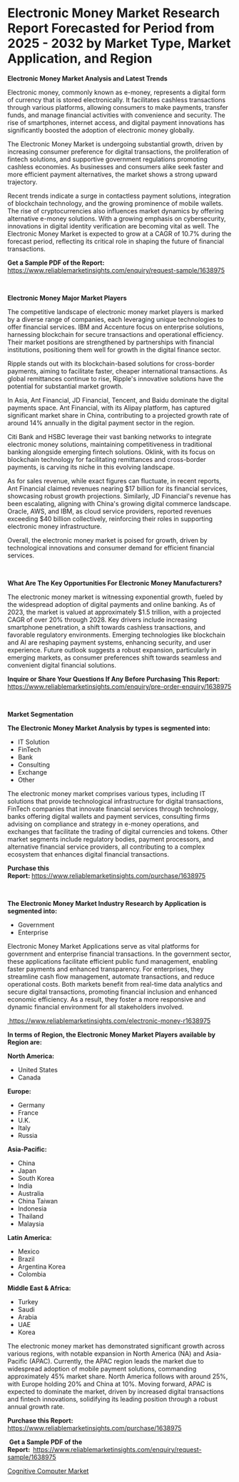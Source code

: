 <p><h1>Electronic Money Market Research Report Forecasted for Period from 2025 -  2032 by Market Type, Market Application, and Region</h1></p><p><strong>Electronic Money Market Analysis and Latest Trends</strong></p>
<p><p>Electronic money, commonly known as e-money, represents a digital form of currency that is stored electronically. It facilitates cashless transactions through various platforms, allowing consumers to make payments, transfer funds, and manage financial activities with convenience and security. The rise of smartphones, internet access, and digital payment innovations has significantly boosted the adoption of electronic money globally.</p><p>The Electronic Money Market is undergoing substantial growth, driven by increasing consumer preference for digital transactions, the proliferation of fintech solutions, and supportive government regulations promoting cashless economies. As businesses and consumers alike seek faster and more efficient payment alternatives, the market shows a strong upward trajectory.</p><p>Recent trends indicate a surge in contactless payment solutions, integration of blockchain technology, and the growing prominence of mobile wallets. The rise of cryptocurrencies also influences market dynamics by offering alternative e-money solutions. With a growing emphasis on cybersecurity, innovations in digital identity verification are becoming vital as well. The Electronic Money Market is expected to grow at a CAGR of 10.7% during the forecast period, reflecting its critical role in shaping the future of financial transactions.</p></p>
<p><strong>Get a Sample PDF of the Report:&nbsp;</strong> <a href="https://www.reliablemarketinsights.com/enquiry/request-sample/1638975?utm_campaign=2475&utm_medium=2&utm_source=Github&utm_content=ia&utm_term=09032025&utm_id=electronic-money">https://www.reliablemarketinsights.com/enquiry/request-sample/1638975</a></p>
<p>&nbsp;</p>
<p><strong>Electronic Money Major Market Players</strong></p>
<p><p>The competitive landscape of electronic money market players is marked by a diverse range of companies, each leveraging unique technologies to offer financial services. IBM and Accenture focus on enterprise solutions, harnessing blockchain for secure transactions and operational efficiency. Their market positions are strengthened by partnerships with financial institutions, positioning them well for growth in the digital finance sector.</p><p>Ripple stands out with its blockchain-based solutions for cross-border payments, aiming to facilitate faster, cheaper international transactions. As global remittances continue to rise, Ripple's innovative solutions have the potential for substantial market growth.</p><p>In Asia, Ant Financial, JD Financial, Tencent, and Baidu dominate the digital payments space. Ant Financial, with its Alipay platform, has captured significant market share in China, contributing to a projected growth rate of around 14% annually in the digital payment sector in the region.</p><p>Citi Bank and HSBC leverage their vast banking networks to integrate electronic money solutions, maintaining competitiveness in traditional banking alongside emerging fintech solutions. Oklink, with its focus on blockchain technology for facilitating remittances and cross-border payments, is carving its niche in this evolving landscape.</p><p>As for sales revenue, while exact figures can fluctuate, in recent reports, Ant Financial claimed revenues nearing $17 billion for its financial services, showcasing robust growth projections. Similarly, JD Financial's revenue has been escalating, aligning with China's growing digital commerce landscape. Oracle, AWS, and IBM, as cloud service providers, reported revenues exceeding $40 billion collectively, reinforcing their roles in supporting electronic money infrastructure.</p><p>Overall, the electronic money market is poised for growth, driven by technological innovations and consumer demand for efficient financial services.</p></p>
<p>&nbsp;</p>
<p><strong>What Are The Key Opportunities For Electronic Money Manufacturers?</strong></p>
<p><p>The electronic money market is witnessing exponential growth, fueled by the widespread adoption of digital payments and online banking. As of 2023, the market is valued at approximately $1.5 trillion, with a projected CAGR of over 20% through 2028. Key drivers include increasing smartphone penetration, a shift towards cashless transactions, and favorable regulatory environments. Emerging technologies like blockchain and AI are reshaping payment systems, enhancing security, and user experience. Future outlook suggests a robust expansion, particularly in emerging markets, as consumer preferences shift towards seamless and convenient digital financial solutions.</p></p>
<p><strong>Inquire or Share Your Questions If Any Before Purchasing This Report:</strong> <a href="https://www.reliablemarketinsights.com/enquiry/pre-order-enquiry/1638975?utm_campaign=2475&utm_medium=2&utm_source=Github&utm_content=ia&utm_term=09032025&utm_id=electronic-money">https://www.reliablemarketinsights.com/enquiry/pre-order-enquiry/1638975</a></p>
<p>&nbsp;</p>
<p><strong>Market Segmentation</strong></p>
<p><strong>The Electronic Money Market Analysis by types is segmented into:</strong></p>
<p><ul><li>IT Solution</li><li>FinTech</li><li>Bank</li><li>Consulting</li><li>Exchange</li><li>Other</li></ul></p>
<p><p>The electronic money market comprises various types, including IT solutions that provide technological infrastructure for digital transactions, FinTech companies that innovate financial services through technology, banks offering digital wallets and payment services, consulting firms advising on compliance and strategy in e-money operations, and exchanges that facilitate the trading of digital currencies and tokens. Other market segments include regulatory bodies, payment processors, and alternative financial service providers, all contributing to a complex ecosystem that enhances digital financial transactions.</p></p>
<p><strong>Purchase this Report:&nbsp;</strong><a href="https://www.reliablemarketinsights.com/purchase/1638975?utm_campaign=2475&utm_medium=2&utm_source=Github&utm_content=ia&utm_term=09032025&utm_id=electronic-money">https://www.reliablemarketinsights.com/purchase/1638975</a></p>
<p>&nbsp;</p>
<p><strong>The Electronic Money Market Industry Research by Application is segmented into:</strong></p>
<p><ul><li>Government</li><li>Enterprise</li></ul></p>
<p><p>Electronic Money Market Applications serve as vital platforms for government and enterprise financial transactions. In the government sector, these applications facilitate efficient public fund management, enabling faster payments and enhanced transparency. For enterprises, they streamline cash flow management, automate transactions, and reduce operational costs. Both markets benefit from real-time data analytics and secure digital transactions, promoting financial inclusion and enhanced economic efficiency. As a result, they foster a more responsive and dynamic financial environment for all stakeholders involved.</p></p>
<p><a href="https://www.reliablemarketinsights.com/electronic-money-r1638975?utm_campaign=2475&utm_medium=2&utm_source=Github&utm_content=ia&utm_term=09032025&utm_id=electronic-money">&nbsp;https://www.reliablemarketinsights.com/electronic-money-r1638975</a></p>
<p><strong>In terms of Region, the Electronic Money Market Players available by Region are:</strong></p>
<p>
    <p> <strong> North America: </strong>
        <ul>
            <li>United States</li>
            <li>Canada</li>
        </ul>
        </p> 
    <p> <strong> Europe: </strong>
        <ul>
            <li>Germany</li>
            <li>France</li>
            <li>U.K.</li>
            <li>Italy</li>
            <li>Russia</li>
        </ul>
        </p> 
    <p> <strong> Asia-Pacific: </strong>
        <ul>
            <li>China</li>
            <li>Japan</li>
            <li>South Korea</li>
            <li>India</li>
            <li>Australia</li>
            <li>China Taiwan</li>
            <li>Indonesia</li>
            <li>Thailand</li>
            <li>Malaysia</li>
        </ul>
        </p> 
    <p> <strong> Latin America: </strong>
        <ul>
            <li>Mexico</li>
            <li>Brazil</li>
            <li>Argentina Korea</li>
            <li>Colombia</li>
        </ul>
        </p> 
    <p> <strong> Middle East & Africa: </strong>
        <ul>
            <li>Turkey</li>
            <li>Saudi</li>
            <li>Arabia</li>
            <li>UAE</li>
            <li>Korea</li>
        </ul>
    </p>
    </p>
<p><p>The electronic money market has demonstrated significant growth across various regions, with notable expansion in North America (NA) and Asia-Pacific (APAC). Currently, the APAC region leads the market due to widespread adoption of mobile payment solutions, commanding approximately 45% market share. North America follows with around 25%, with Europe holding 20% and China at 10%. Moving forward, APAC is expected to dominate the market, driven by increased digital transactions and fintech innovations, solidifying its leading position through a robust annual growth rate.</p></p>
<p><strong>Purchase this Report: </strong><a href="https://www.reliablemarketinsights.com/purchase/1638975?utm_campaign=2475&utm_medium=2&utm_source=Github&utm_content=ia&utm_term=09032025&utm_id=electronic-money">https://www.reliablemarketinsights.com/purchase/1638975</a></p>
<p>&nbsp;<strong>Get a Sample PDF of the Report:&nbsp;&nbsp;</strong><a href="https://www.reliablemarketinsights.com/enquiry/request-sample/1638975?utm_campaign=2475&utm_medium=2&utm_source=Github&utm_content=ia&utm_term=09032025&utm_id=electronic-money">https://www.reliablemarketinsights.com/enquiry/request-sample/1638975</a></p>
<p><strong></strong></p>
<p><p><a href="https://github.com/skerretflossie9297/Market-Research-Report-List-1/blob/main/cognitive-computer-market.md?utm_campaign=2475&utm_medium=2&utm_source=Github&utm_content=ia&utm_term=09032025&utm_id=electronic-money">Cognitive Computer Market</a></p></p>
